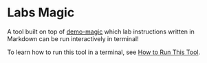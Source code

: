 # Labs Magic

A tool built on top of [demo-magic](https://github.com/paxtonhare/demo-magic) which lab instructions written in Markdown can be run interactively in terminal!

To learn how to run this tool in a terminal, see [How to Run This Tool](HOWTO.md).
